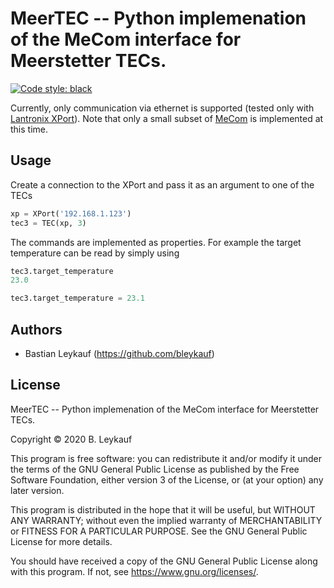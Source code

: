# MeerTEC -- Python implemenation of the MeCom interface for Meerstetter TECs.

<!---
[![PyPI](https://img.shields.io/pypi/v/meer_tec?color=blue)](https://pypi.org/project/meer_tec/)
[![Conda](https://img.shields.io/conda/v/conda-forge/meer_tec?color=blue&label=conda-forge)](https://anaconda.org/conda-forge/meer_tec)
[![Build Status](https://travis-ci.com/bleykauf/meer_tec.svg?branch=main)](https://travis-ci.com/bleykauf/meer_tec)
[![Documentation Status](https://readthedocs.org/projects/meer_tec/badge/?version=latest)](https://meer_tec.readthedocs.io/en/latest/?badge=latest)
[![Coverage Status](https://coveralls.io/repos/github/bleykauf/meer_tec/badge.svg?branch=main)](https://coveralls.io/github/bleykauf/meer_tec?branch=main)
-->
[![Code style: black](https://img.shields.io/badge/code%20style-black-000000.svg)](https://github.com/psf/black)

Currently, only communication via ethernet is supported (tested only with [Lantronix XPort](https://www.lantronix.com/products/xport/)).
Note that only a small subset of [MeCom](https://www.meerstetter.ch/customer-center/compendium/64-tec-controller-remote-control) is implemented at this time.

## Usage

Create a connection to the XPort and pass it as an argument to one of the TECs

```python
xp = XPort('192.168.1.123')
tec3 = TEC(xp, 3)
```

The commands are implemented as properties. For example the target temperature
can be read by simply using

```python
tec3.target_temperature
23.0

tec3.target_temperature = 23.1
```



## Authors

-   Bastian Leykauf (<https://github.com/bleykauf>)

## License

MeerTEC -- Python implemenation of the MeCom interface for Meerstetter TECs.

Copyright © 2020 B. Leykauf

This program is free software: you can redistribute it and/or modify it under the terms of the GNU General Public License as published by the Free Software Foundation, either version 3 of the License, or (at your option) any later version.

This program is distributed in the hope that it will be useful, but WITHOUT ANY WARRANTY; without even the implied warranty of MERCHANTABILITY or FITNESS FOR A PARTICULAR PURPOSE. See the GNU General Public License for more details.

You should have received a copy of the GNU General Public License along with this program. If not, see <https://www.gnu.org/licenses/>.
